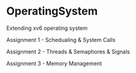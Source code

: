 # OperatingSystem
Extending xv6 operating system

Assignment 1 - Schedualing & System Calls

Assignment 2 - Threads & Semaphores & Signals

Assignment 3 - Memory Management
